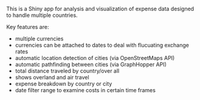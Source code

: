 This is a Shiny app for analysis and visualization of expense data designed to handle multiple countries.

Key features are:
 * multiple currencies
 * currencies can be attached to dates to deal with flucuating exchange rates
 * automatic location detection of cities (via OpenStreetMaps API)
 * automatic pathfinding between cities (via GraphHopper API)
 * total distance traveled by country/over all
 * shows overland and air travel
 * expense breakdown by country or city
 * date filter range to examine costs in certain time frames
 
